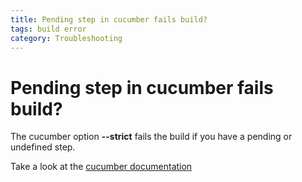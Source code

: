 ```yaml
---
title: Pending step in cucumber fails build?
tags: build error
category: Troubleshooting
---
```


# Pending step in cucumber fails build?

The cucumber option **--strict** fails the build if you have a pending or undefined step.

Take a look at the [cucumber documentation](https://github.com/cucumber/cucumber/wiki/Step-Definitions)

